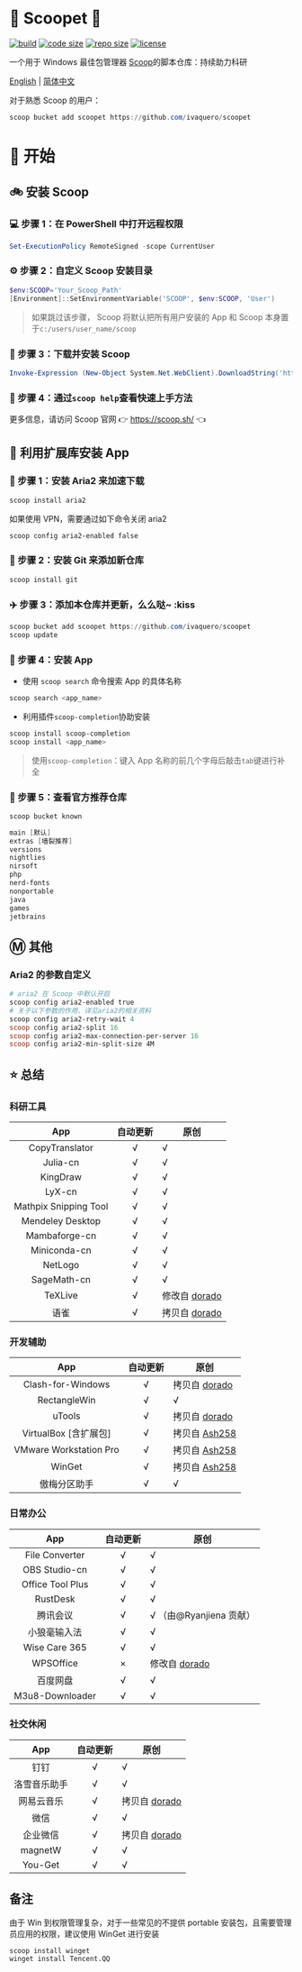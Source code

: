 # 🍨 Scoopet 🍨

[![build](https://img.shields.io/github/workflow/status/ivaquero/scoopet/Excavator.svg)](https://img.shields.io/github/workflow/status/ivaquero/scoopet/Excavator.svg)
[![code size](https://img.shields.io/github/languages/code-size/ivaquero/scoopet.svg)](https://img.shields.io/github/languages/code-size/ivaquero/scoopet.svg)
[![repo size](https://img.shields.io/github/repo-size/ivaquero/scoopet.svg)](https://img.shields.io/github/repo-size/ivaquero/scoopet.svg)
[![license](https://img.shields.io/github/license/ivaquero/scoopet)](https://img.shields.io/github/license/ivaquero/scoopet)

一个用于 Windows 最佳包管理器 [Scoop](https://github.com/lukesampson/scoop)的脚本仓库：持续助力科研

<p align="left">
<a href="README.md">English</a> |
<a href="README_CN.md">简体中文</a>
</p>

对于熟悉 Scoop 的用户：

```powershell
scoop bucket add scoopet https://github.com/ivaquero/scoopet
```

# :running: 开始

## :bike: 安装 Scoop

### :computer: 步骤 1：在 PowerShell 中打开远程权限

```powershell
Set-ExecutionPolicy RemoteSigned -scope CurrentUser
```

### :gear: 步骤 2：自定义 Scoop 安装目录

```powershell
$env:SCOOP='Your_Scoop_Path'
[Environment]::SetEnvironmentVariable('SCOOP', $env:SCOOP, 'User')
```

> 如果跳过该步骤， Scoop 将默认把所有用户安装的 App 和 Scoop 本身置于`c:/users/user_name/scoop`

### :hammer: 步骤 3：下载并安装 Scoop

```powershell
Invoke-Expression (New-Object System.Net.WebClient).DownloadString('https://get.scoop.sh')
```

### :book: 步骤 4：通过`scoop help`查看快速上手方法

更多信息，请访问 Scoop 官网 👉 <https://scoop.sh/> 👈

## :car: 利用扩展库安装 App

### :train: 步骤 1：安装 Aria2 来加速下载

```powershell
scoop install aria2
```

如果使用 VPN，需要通过如下命令关闭 aria2

```powershell
scoop config aria2-enabled false
```

### :ticket: 步骤 2：安装 Git 来添加新仓库

```powershell
scoop install git
```

### :airplane: 步骤 3：添加本仓库并更新，么么哒~ :kiss

```powershell
scoop bucket add scoopet https://github.com/ivaquero/scoopet
scoop update
```

### :rocket: 步骤 4：安装 App

- 使用 `scoop search` 命令搜索 App 的具体名称

```powershell
scoop search <app_name>
```

- 利用插件`scoop-completion`协助安装

```powershell
scoop install scoop-completion
scoop install <app_name>
```

> 使用`scoop-completion`：键入 App 名称的前几个字母后敲击`tab`键进行补全

### :100: 步骤 5：查看官方推荐仓库

```powershell
scoop bucket known

main [默认]
extras [墙裂推荐]
versions
nightlies
nirsoft
php
nerd-fonts
nonportable
java
games
jetbrains
```

## :m: 其他

### Aria2 的参数自定义

```powershell
# aria2 在 Scoop 中默认开启
scoop config aria2-enabled true
# 关于以下参数的作用，详见aria2的相关资料
scoop config aria2-retry-wait 4
scoop config aria2-split 16
scoop config aria2-max-connection-per-server 16
scoop config aria2-min-split-size 4M
```

## :star: 总结

### 科研工具

|          App          | 自动更新 | 原创                                                 |
| :-------------------: | :------: | ---------------------------------------------------- |
|    CopyTranslator     |    √     | √                                                    |
|       Julia-cn        |    √     | √                                                    |
|       KingDraw        |    √     | √                                                    |
|        LyX-cn         |    √     | √                                                    |
| Mathpix Snipping Tool |    √     | √                                                    |
|   Mendeley Desktop    |    √     | √                                                    |
|     Mambaforge-cn     |    √     | √                                                    |
|     Miniconda-cn      |    √     | √                                                    |
|        NetLogo        |    √     | √                                                    |
|      SageMath-cn      |    √     | √                                                    |
|        TeXLive        |    √     | 修改自 [dorado](https://github.com/chawyehsu/dorado) |
|         语雀          |    √     | 拷贝自 [dorado](https://github.com/chawyehsu/dorado) |

### 开发辅助

|          App           | 自动更新 | 原创                                                    |
| :--------------------: | :------: | ------------------------------------------------------- |
|   Clash-for-Windows    |    √     | 拷贝自 [dorado](https://github.com/chawyehsu/dorado)    |
|      RectangleWin      |    √     | √                                                       |
|         uTools         |    √     | 拷贝自 [dorado](https://github.com/chawyehsu/dorado)    |
| VirtualBox [含扩展包]  |    √     | 拷贝自 [Ash258](https://github.com/Ash258/Scoop-Ash258) |
| VMware Workstation Pro |    √     | 拷贝自 [Ash258](https://github.com/Ash258/Scoop-Ash258) |
|         WinGet         |    √     | 拷贝自 [Ash258](https://github.com/Ash258/Scoop-Ash258) |
|      傲梅分区助手      |    √     | √                                                       |

### 日常办公

|       App        | 自动更新 | 原创                                                 |
| :--------------: | :------: | ---------------------------------------------------- |
|  File Converter  |    √     | √                                                    |
|  OBS Studio-cn   |    √     | √                                                    |
| Office Tool Plus |    √     | √                                                    |
|     RustDesk     |    √     | √                                                    |
|     腾讯会议     |    √     | √ （由@Ryanjiena 贡献）                              |
|   小狼毫输入法   |    √     | √                                                    |
|  Wise Care 365   |    √     | √                                                    |
|    WPSOffice     |    ×     | 修改自 [dorado](https://github.com/chawyehsu/dorado) |
|     百度网盘     |    √     | √                                                    |
| M3u8-Downloader  |    √     | √                                                    |

### 社交休闲

|     App      | 自动更新 | 原创                                                 |
| :----------: | :------: | ---------------------------------------------------- |
|     钉钉     |    √     | √                                                    |
| 洛雪音乐助手 |    √     | √                                                    |
|  网易云音乐  |    √     | 拷贝自 [dorado](https://github.com/chawyehsu/dorado) |
|     微信     |    √     | √                                                    |
|   企业微信   |    √     | 拷贝自 [dorado](https://github.com/chawyehsu/dorado) |
|   magnetW    |    √     | √                                                    |
|   You-Get    |    √     | √                                                    |

## 备注

由于 Win 到权限管理复杂，对于一些常见的不提供 portable 安装包，且需要管理员应用的权限，建议使用 WinGet 进行安装

```powerhsell
scoop install winget
winget install Tencent.QQ
```

